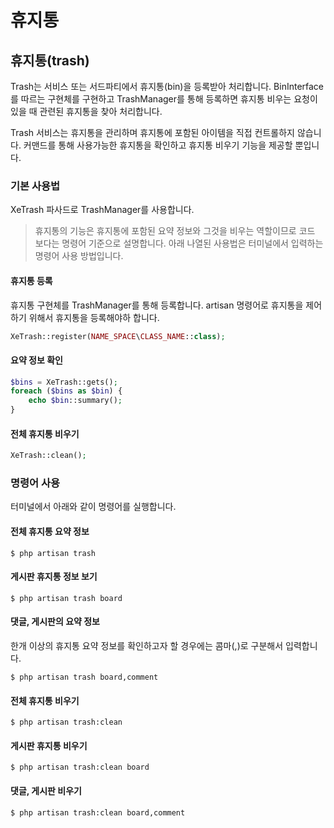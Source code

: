 # 휴지통

## 휴지통\(trash\)

Trash는 서비스 또는 서드파티에서 휴지통\(bin\)을 등록받아 처리합니다. BinInterface 를 따르는 구현체를 구현하고 TrashManager를 통해 등록하면 휴지통 비우는 요청이 있을 때 관련된 휴지통을 찾아 처리합니다.

Trash 서비스는 휴지통을 관리하며 휴지통에 포함된 아이템을 직접 컨트롤하지 않습니다. 커맨드를 통해 사용가능한 휴지통을 확인하고 휴지통 비우기 기능을 제공할 뿐입니다.

### 기본 사용법

XeTrash 파사드로 TrashManager를 사용합니다.

> 휴지통의 기능은 휴지통에 포함된 요약 정보와 그것을 비우는 역할이므로 코드 보다는 명령어 기준으로 설명합니다. 아래 나열된 사용법은 터미널에서 입력하는 명령어 사용 방법입니다.

#### 휴지통 등록

휴지통 구현체를 TrashManager를 통해 등록합니다. artisan 명령어로 휴지통을 제어하기 위해서 휴지통을 등록해야하 합니다.

```php
XeTrash::register(NAME_SPACE\CLASS_NAME::class);
```

#### 요약 정보 확인

```php
$bins = XeTrash::gets();
foreach ($bins as $bin) {
    echo $bin::summary();
}
```

#### 전체 휴지통 비우기

```php
XeTrash::clean();
```

### 명령어 사용

터미널에서 아래와 같이 명령어를 실행합니다.

#### 전체 휴지통 요약 정보

```text
$ php artisan trash
```

#### 게시판 휴지통 정보 보기

```text
$ php artisan trash board
```

#### 댓글, 게시판의 요약 정보

한개 이상의 휴지통 요약 정보를 확인하고자 할 경우에는 콤마\(,\)로 구분해서 입력합니다.

```text
$ php artisan trash board,comment
```

#### 전체 휴지통 비우기

```text
$ php artisan trash:clean
```

#### 게시판 휴지통 비우기

```text
$ php artisan trash:clean board
```

#### 댓글, 게시판 비우기

```text
$ php artisan trash:clean board,comment
```

